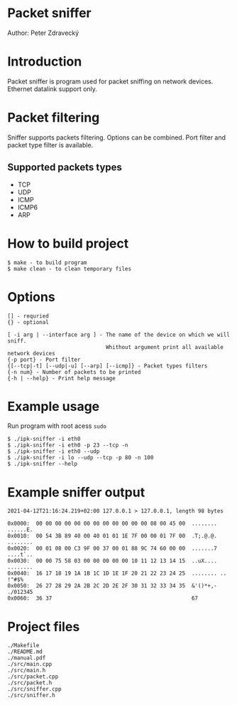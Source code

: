 # Packet sniffer

Author: Peter Zdravecký

# Introduction

Packet sniffer is program used for packet sniffing on network devices.
Ethernet datalink support only.

# Packet filtering

Sniffer supports packets filtering.
Options can be combined.
Port filter and packet type filter is available.

## Supported packets types

- TCP
- UDP
- ICMP
- ICMP6
- ARP

# How to build project

```
$ make - to build program
$ make clean - to clean temporary files
```

# Options

```
[] - requried
{} - optional

[ -i arg | --interface arg ] - The name of the device on which we will sniff.
                               Whithout argument print all available network devices
{-p ­­port} - Port filter
{[--tcp|-t] [--udp|-u] [--arp] [--icmp]} - Packet types filters
{-n num} - Number of packets to be printed
{-h | --help} - Print help message
```

# Example usage

Run program with root acess `sudo`

```
$ ./ipk-sniffer -i eth0
$ ./ipk-sniffer -i eth0 -p 23 --tcp -n
$ ./ipk-sniffer -i eth0 --udp
$ ./ipk-sniffer -i lo --udp --tcp -p 80 -n 100
$ ./ipk-sniffer --help
```

# Example sniffer output

```
2021-04-12T21:16:24.219+02:00 127.0.0.1 > 127.0.0.1, length 98 bytes

0x0000:  00 00 00 00 00 00 00 00 00 00 00 00 08 00 45 00  ........ ......E.
0x0010:  00 54 3B 89 40 00 40 01 01 1E 7F 00 00 01 7F 00  .T;.@.@. ........
0x0020:  00 01 08 00 C3 9F 00 37 00 01 88 9C 74 60 00 00  .......7 ....t`..
0x0030:  00 00 75 58 03 00 00 00 00 00 10 11 12 13 14 15  ..uX.... ........
0x0040:  16 17 18 19 1A 1B 1C 1D 1E 1F 20 21 22 23 24 25  ........ .. !"#$%
0x0050:  26 27 28 29 2A 2B 2C 2D 2E 2F 30 31 32 33 34 35  &'()*+,- ./012345
0x0060:  36 37                                            67
```

# Project files

```
./Makefile
./README.md
./manual.pdf
./src/main.cpp
./src/main.h
./src/packet.cpp
./src/packet.h
./src/sniffer.cpp
./src/sniffer.h
```
